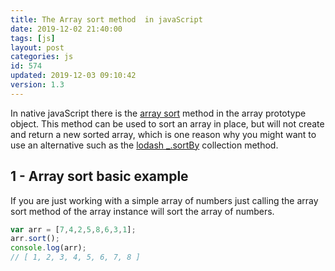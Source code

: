```yaml
---
title: The Array sort method  in javaScript
date: 2019-12-02 21:40:00
tags: [js]
layout: post
categories: js
id: 574
updated: 2019-12-03 09:10:42
version: 1.3
---
```


In native javaScript there is the [array sort](https://developer.mozilla.org/en-US/docs/Web/JavaScript/Reference/Global_Objects/Array/sort) method in the array prototype object. This method can be used to sort an array in place, but will not create and return a new sorted array, which is one reason why you might want to use an alternative such as the [lodash \_.sortBy](/2018/07/06/lodash_sortby/) collection method. 

<!-- more -->


## 1 - Array sort basic example

If you are just working with a simple array of numbers just calling the array sort method of the array instance will sort the array of numbers.

```js
var arr = [7,4,2,5,8,6,3,1];
arr.sort();
console.log(arr);
// [ 1, 2, 3, 4, 5, 6, 7, 8 ]
```